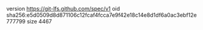 version https://git-lfs.github.com/spec/v1
oid sha256:e5d0509d8d871106c12fcaf4fcca7e9f42e18c14e8d1df6a0ac3ebf12e777799
size 4467
